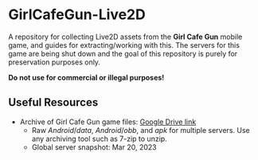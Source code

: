 # GirlCafeGun-Live2D

A repository for collecting Live2D assets from the **Girl Cafe Gun** mobile game, and guides for extracting/working with this.
The servers for this game are being shut down and the goal of this repository is purely for preservation purposes only.  

**Do not use for commercial or illegal purposes!**

## Useful Resources
* Archive of Girl Cafe Gun game files: [Google Drive link](https://drive.google.com/drive/folders/1RLKPsUXQYZ3cyViZnnqmEguc2U8yJoij?usp=share_link)
  * Raw *Android*/*data*, *Android*/*obb*, and *apk* for multiple servers. Use any archiving tool such as 7-zip to unzip.
  * Global server snapshot: Mar 20, 2023
